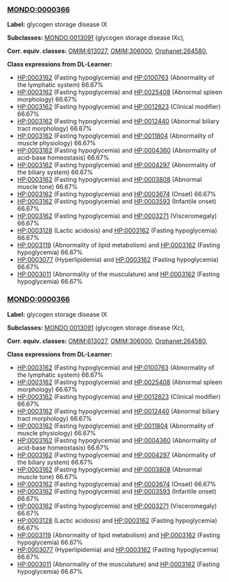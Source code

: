 
### [MONDO:0000366](http://purl.obolibrary.org/obo/MONDO_0000366)
**Label:** glycogen storage disease IX

**Subclasses:** [MONDO:0013091](http://purl.obolibrary.org/obo/MONDO_0013091) (glycogen storage disease IXc), 

**Corr. equiv. classes:** [OMIM:613027](http://purl.obolibrary.org/obo/OMIM_613027), [OMIM:306000](http://purl.obolibrary.org/obo/OMIM_306000), [Orphanet:264580](http://www.orpha.net/ORDO/Orphanet_264580), 

**Class expressions from DL-Learner:**

- [HP:0003162](http://purl.obolibrary.org/obo/HP_0003162) (Fasting hypoglycemia) and [HP:0100763](http://purl.obolibrary.org/obo/HP_0100763) (Abnormality of the lymphatic system) 66.67%
- [HP:0003162](http://purl.obolibrary.org/obo/HP_0003162) (Fasting hypoglycemia) and [HP:0025408](http://purl.obolibrary.org/obo/HP_0025408) (Abnormal spleen morphology) 66.67%
- [HP:0003162](http://purl.obolibrary.org/obo/HP_0003162) (Fasting hypoglycemia) and [HP:0012823](http://purl.obolibrary.org/obo/HP_0012823) (Clinical modifier) 66.67%
- [HP:0003162](http://purl.obolibrary.org/obo/HP_0003162) (Fasting hypoglycemia) and [HP:0012440](http://purl.obolibrary.org/obo/HP_0012440) (Abnormal biliary tract morphology) 66.67%
- [HP:0003162](http://purl.obolibrary.org/obo/HP_0003162) (Fasting hypoglycemia) and [HP:0011804](http://purl.obolibrary.org/obo/HP_0011804) (Abnormality of muscle physiology) 66.67%
- [HP:0003162](http://purl.obolibrary.org/obo/HP_0003162) (Fasting hypoglycemia) and [HP:0004360](http://purl.obolibrary.org/obo/HP_0004360) (Abnormality of acid-base homeostasis) 66.67%
- [HP:0003162](http://purl.obolibrary.org/obo/HP_0003162) (Fasting hypoglycemia) and [HP:0004297](http://purl.obolibrary.org/obo/HP_0004297) (Abnormality of the biliary system) 66.67%
- [HP:0003162](http://purl.obolibrary.org/obo/HP_0003162) (Fasting hypoglycemia) and [HP:0003808](http://purl.obolibrary.org/obo/HP_0003808) (Abnormal muscle tone) 66.67%
- [HP:0003162](http://purl.obolibrary.org/obo/HP_0003162) (Fasting hypoglycemia) and [HP:0003674](http://purl.obolibrary.org/obo/HP_0003674) (Onset) 66.67%
- [HP:0003162](http://purl.obolibrary.org/obo/HP_0003162) (Fasting hypoglycemia) and [HP:0003593](http://purl.obolibrary.org/obo/HP_0003593) (Infantile onset) 66.67%
- [HP:0003162](http://purl.obolibrary.org/obo/HP_0003162) (Fasting hypoglycemia) and [HP:0003271](http://purl.obolibrary.org/obo/HP_0003271) (Visceromegaly) 66.67%
- [HP:0003128](http://purl.obolibrary.org/obo/HP_0003128) (Lactic acidosis) and [HP:0003162](http://purl.obolibrary.org/obo/HP_0003162) (Fasting hypoglycemia) 66.67%
- [HP:0003119](http://purl.obolibrary.org/obo/HP_0003119) (Abnormality of lipid metabolism) and [HP:0003162](http://purl.obolibrary.org/obo/HP_0003162) (Fasting hypoglycemia) 66.67%
- [HP:0003077](http://purl.obolibrary.org/obo/HP_0003077) (Hyperlipidemia) and [HP:0003162](http://purl.obolibrary.org/obo/HP_0003162) (Fasting hypoglycemia) 66.67%
- [HP:0003011](http://purl.obolibrary.org/obo/HP_0003011) (Abnormality of the musculature) and [HP:0003162](http://purl.obolibrary.org/obo/HP_0003162) (Fasting hypoglycemia) 66.67%



### [MONDO:0000366](http://purl.obolibrary.org/obo/MONDO_0000366)
**Label:** glycogen storage disease IX

**Subclasses:** [MONDO:0013091](http://purl.obolibrary.org/obo/MONDO_0013091) (glycogen storage disease IXc), 

**Corr. equiv. classes:** [OMIM:613027](http://purl.obolibrary.org/obo/OMIM_613027), [OMIM:306000](http://purl.obolibrary.org/obo/OMIM_306000), [Orphanet:264580](http://www.orpha.net/ORDO/Orphanet_264580), 

**Class expressions from DL-Learner:**

- [HP:0003162](http://purl.obolibrary.org/obo/HP_0003162) (Fasting hypoglycemia) and [HP:0100763](http://purl.obolibrary.org/obo/HP_0100763) (Abnormality of the lymphatic system) 66.67%
- [HP:0003162](http://purl.obolibrary.org/obo/HP_0003162) (Fasting hypoglycemia) and [HP:0025408](http://purl.obolibrary.org/obo/HP_0025408) (Abnormal spleen morphology) 66.67%
- [HP:0003162](http://purl.obolibrary.org/obo/HP_0003162) (Fasting hypoglycemia) and [HP:0012823](http://purl.obolibrary.org/obo/HP_0012823) (Clinical modifier) 66.67%
- [HP:0003162](http://purl.obolibrary.org/obo/HP_0003162) (Fasting hypoglycemia) and [HP:0012440](http://purl.obolibrary.org/obo/HP_0012440) (Abnormal biliary tract morphology) 66.67%
- [HP:0003162](http://purl.obolibrary.org/obo/HP_0003162) (Fasting hypoglycemia) and [HP:0011804](http://purl.obolibrary.org/obo/HP_0011804) (Abnormality of muscle physiology) 66.67%
- [HP:0003162](http://purl.obolibrary.org/obo/HP_0003162) (Fasting hypoglycemia) and [HP:0004360](http://purl.obolibrary.org/obo/HP_0004360) (Abnormality of acid-base homeostasis) 66.67%
- [HP:0003162](http://purl.obolibrary.org/obo/HP_0003162) (Fasting hypoglycemia) and [HP:0004297](http://purl.obolibrary.org/obo/HP_0004297) (Abnormality of the biliary system) 66.67%
- [HP:0003162](http://purl.obolibrary.org/obo/HP_0003162) (Fasting hypoglycemia) and [HP:0003808](http://purl.obolibrary.org/obo/HP_0003808) (Abnormal muscle tone) 66.67%
- [HP:0003162](http://purl.obolibrary.org/obo/HP_0003162) (Fasting hypoglycemia) and [HP:0003674](http://purl.obolibrary.org/obo/HP_0003674) (Onset) 66.67%
- [HP:0003162](http://purl.obolibrary.org/obo/HP_0003162) (Fasting hypoglycemia) and [HP:0003593](http://purl.obolibrary.org/obo/HP_0003593) (Infantile onset) 66.67%
- [HP:0003162](http://purl.obolibrary.org/obo/HP_0003162) (Fasting hypoglycemia) and [HP:0003271](http://purl.obolibrary.org/obo/HP_0003271) (Visceromegaly) 66.67%
- [HP:0003128](http://purl.obolibrary.org/obo/HP_0003128) (Lactic acidosis) and [HP:0003162](http://purl.obolibrary.org/obo/HP_0003162) (Fasting hypoglycemia) 66.67%
- [HP:0003119](http://purl.obolibrary.org/obo/HP_0003119) (Abnormality of lipid metabolism) and [HP:0003162](http://purl.obolibrary.org/obo/HP_0003162) (Fasting hypoglycemia) 66.67%
- [HP:0003077](http://purl.obolibrary.org/obo/HP_0003077) (Hyperlipidemia) and [HP:0003162](http://purl.obolibrary.org/obo/HP_0003162) (Fasting hypoglycemia) 66.67%
- [HP:0003011](http://purl.obolibrary.org/obo/HP_0003011) (Abnormality of the musculature) and [HP:0003162](http://purl.obolibrary.org/obo/HP_0003162) (Fasting hypoglycemia) 66.67%


